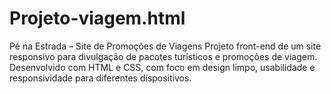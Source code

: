 # Projeto-viagem.html
Pé na Estrada – Site de Promoções de Viagens Projeto front-end de um site responsivo para divulgação de pacotes turísticos e promoções de viagem. Desenvolvido com HTML e CSS, com foco em design limpo, usabilidade e responsividade para diferentes dispositivos.
